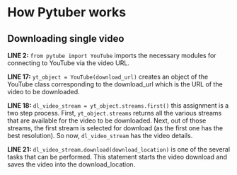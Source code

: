# How Pytuber works
## Downloading single video
**LINE 2:** ```from pytube import YouTube``` imports the necessary modules for connecting to YouTube via the video URL.

**LINE 17:** ```yt_object = YouTube(download_url)``` creates an object of the YouTube class corresponding to the download_url which is the URL of the video to be downloaded.

**LINE 18:** ```dl_video_stream = yt_object.streams.first()``` this assignment is a two step process. First, ```yt_object.streams``` returns all the various streams that are available for the video to be downloaded. Next, out of those streams, the first stream is selected for download (as the first one has the best resolution). So now, ```dl_video_stream``` has the video details.

**LINE 21:** ```dl_video_stream.download(download_location)``` is one of the several tasks that can be performed. This statement starts the video download and saves the video into the download_location.
